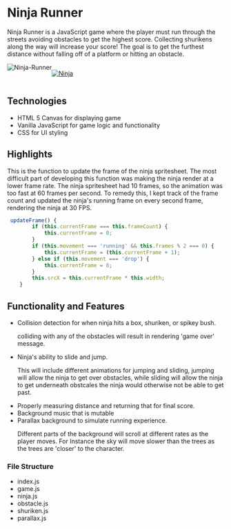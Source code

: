 # Ninja Runner

   Ninja Runner is a JavaScript game where the player must run through the streets avoiding obstacles to get the highest score. Collecting shurikens along the way will increase your score! The goal is to get the furthest distance without falling off of a platform or hitting an obstacle.

<div style='display:flex;'>
  <img src="https://media.giphy.com/media/MFyyImydmpCMDcq173/giphy.gif" alt="Ninja-Runner">

  <a href='https://pondo.github.io/Ninja-Runner'><img src="https://github.com/ppondo/Ninja-Runner/blob/master/assets/images/ninja-man.png" alt='Ninja'></a>
</div>

## Technologies
<ul>
    <li>HTML 5 Canvas for displaying game</li>
    <li>Vanilla JavaScript for game logic and functionality</li>
    <li>CSS for UI styling</li>
</ul>

## Highlights

This is the function to update the frame of the ninja spritesheet. The most difficult part of developing this function was making the ninja render at a lower frame rate. The ninja spritesheet had 10 frames, so the animation was too fast at 60 frames per second. To remedy this, I kept track of the frame count and updated the ninja's running frame on every second frame, rendering the ninja at 30 FPS.
```JavaScript
 updateFrame() {
        if (this.currentFrame === this.frameCount) {
            this.currentFrame = 0;
        }
        if (this.movement === 'running' && this.frames % 2 === 0) {
            this.currentFrame = (this.currentFrame + 1);
        } else if (this.movement === 'drop') {
            this.currentFrame = 8;
        }
        this.srcX = this.currentFrame * this.width;
    }
```

  
## Functionality and Features
<ul>
    <li>Collision detection for when ninja hits a box, shuriken, or spikey bush.
      <p>colliding with any of the obstacles will result in rendering 'game over' message.</p>
    </li>
    <li>Ninja's ability to slide and jump.
       <p>This will include different animations for jumping and sliding, jumping will allow the ninja to get over obstacles, while sliding will allow the ninja to get underneath obstcales the ninja would otherwise not be able to get past.</p>
    </li>
    <li>Properly measuring distance and returning that for final score.</li>
    <li>Background music that is mutable</li>
    <li>Parallax background to simulate running experience.
      <p>Different parts of the background will scroll at different rates as the player moves. For Instance the sky will move slower than the trees as the trees are 'closer' to the character.</p>
    </li>
</ul>


### File Structure
<ul>
    <li>index.js</li>
    <li>game.js</li>
    <li>ninja.js</li>
    <li>obstacle.js</li>
    <li>shuriken.js</li>
    <li>parallax.js</li>
</ul>





